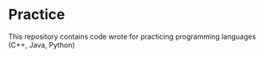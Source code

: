 # Practice
This repository contains code wrote for practicing programming languages (C++, Java, Python)
